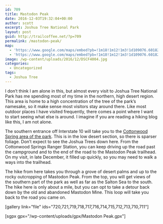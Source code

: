 ```yaml
---
id: 709
title: Mastodon Peak
date: 2016-12-03T19:32:04+00:00
author: scott
excerpt: Joshua Tree National Park
layout: post
guid: http://trailcoffee.net/?p=709
permalink: /mastodon-peak/
map:
  - 'https://www.google.com/maps/embed?pb=!1m18!1m12!1m3!1d109076.60182530613!2d-115.8807748373176!3d33.73689904172951!2m3!1f0!2f0!3f0!3m2!1i1024!2i768!4f13.1!3m3!1m2!1s0x80da7d016004a3e7%3A0xb4a703dd23711748!2sCottonwood+Spring!5e1!3m2!1sen!2sus!4v1480732609821'
  - 'https://www.google.com/maps/embed?pb=!1m18!1m12!1m3!1d109076.60182530613!2d-115.8807748373176!3d33.73689904172951!2m3!1f0!2f0!3f0!3m2!1i1024!2i768!4f13.1!3m3!1m2!1s0x80da7d016004a3e7%3A0xb4a703dd23711748!2sCottonwood+Spring!5e1!3m2!1sen!2sus!4v1480732609821'
image: /wp-content/uploads/2016/12/DSCF4004.jpg
categories:
  - Uncategorized
tags:
  - Joshua Tree
---
```

I don’t think I am alone in this, but almost every visit to Joshua Tree National Park has me spending most of my time in the northern, high desert region. This area is home to a high concentration of the tree of the park’s namesake, so it make sense most visitors stay around there. Like most outdoor places I have visited frequently, there comes a point where I want to start seeing what else is around. I imagine if you are reading a hiking blog like this, I am not alone.

The southern entrance off Interstate 10 will take you to the <a href="https://www.nps.gov/jotr/planyourvisit/cottonwood.htm">Cottonwood Spring area of the park</a>. This is in the low desert section, so there is sparser foliage. Don’t expect to see the Joshua Trees down here. From the Cottonwood Springs Ranger Station, you can keep driving up the road past the campground and to the end of the road to the Mastodon Peak trailhead. On my visit, in late December, it filled up quickly, so you may need to walk a ways into the trailhead.

The hike from here takes you through a grove of desert palms and up to the rocky outcropping of Mastodon Peak. From the top, you will get views of the southern part of the park as well as far as the Salton Sea to the south. The hike here is only about a mile, but you can opt to take a detour back down by the old and abandoned Mastodon Mine. This loop will take you back to the road you came on.

[gallery link="file" ids="720,721,719,718,717,716,714,715,712,713,710,711"]

[sgpx gpx="/wp-content/uploads/gpx/Mastodon Peak.gpx"]